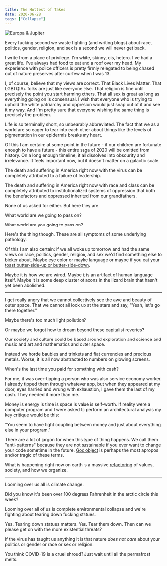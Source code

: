 ```yaml
---
title: The Hottest of Takes
date: 2020-06-28
tags: ["Collapse"]
---
```


![Europa & Jupiter](/rm_ation/images/europa-jupiter.jpg)

Every fucking second we waste fighting (and writing blogs) about race, politics, gender, religion, and sex is a second we will never get back.

<!--x-->

I write from a place of privilege. I'm white, skinny, cis, hetero. I've had a great life. I've always had food to eat and a roof over my head. My experience with police officers is pretty firmly relegated to being chased out of nature preserves after curfew when I was 13.

I, of course, believe that my views are correct. That Black Lives Matter. That LGBTQIA+ folks are just like everyone else. That religion is fine until precisely the point you start harming others. That all sex is great as long as everything going on is consensual. I wish that everyone who is trying to uphold the white patriarchy and oppresion would just snap out of it and see it my way. And I'm pretty sure that everyone wishing the same thing is precisely the problem.

Life is so terminally short, so unbearably abbreviated. The fact that we as a world are so eager to tear into each other about things like the levels of pigmentation in our epidermis breaks my heart.

Of this I am certain: at some point in the future - if our children are fortunate enough to have a future - this entire saga of 2020 will be omitted from history. On a long enough timeline, it all dissolves into obscurity and irrelevance. It feels important now, but it doesn't matter on a galactic scale.

The death and suffering in America right now with the virus can be completely attributed to a failure of leadership.

The death and suffering in America right now with race and class can be completely attributed to institutionalized systems of oppression that both the benefactors and oppressed inherited from our grandfathers.

None of us asked for either. But here they are.

What world are we going to pass on?

What world are you going to pass on?

Here's the thing though. These are all symptoms of some underlying pathology.

Of this I am also certain: if we all woke up tomorrow and had the same views on race, politics, gender, religion, and sex we'd find something else to bicker about. Maybe eye color or maybe language or maybe if you eat your [toast butter-side-up or butter-side-down](https://en.wikipedia.org/wiki/The_Butter_Battle_Book).

Maybe it is how we are wired. Maybe it is an artifact of human language itself. Maybe it is some deep cluster of axons in the lizard brain that hasn't yet been abolished.

---

I get really angry that we cannot collectively see the awe and beauty of outer space. That we cannot all look up at the stars and say, "Yeah, let's go there together."

Maybe there's too much light pollution?

Or maybe we forgot how to dream beyond these capitalist reveries?

Our society and culture could be based around exploration and science and music and art and mathematics and outer space.

Instead we horde baubles and trinkets and fiat currencies and precious metals. Worse, it is all now abstracted to numbers on glowing screens.

When's the last time you paid for something with cash?

For me, it was over-tipping a person who was also service economy worker. I already tipped them through whatever app, but when they appeared at my door, eyes harried and wrung with exhaustion, I gave them the last of my cash. They needed it more than me.

Money is energy is time is space is value is self-worth. If reality were a computer program and I were asked to perform an architectural analysis my key critique would be this:

"You seem to have tight coupling between money and just about everything else in your program."

There are a lot of jargon for when this type of thing happens. We call them "anti-patterns" because they are not sustainable if you ever want to change your code sometime in the future. [God object](https://en.wikipedia.org/wiki/God_object) is perhaps the most apropos and/or tragic of these terms.

What is happening right now on earth is a massive [refactoring](https://en.wikipedia.org/wiki/Code_refactoring) of values, society, and how we organize.

---

Looming over us all is climate change.

Did you know it's been over 100 degrees Fahrenheit in the arctic circle this week?

Looming over all of us is complete environmental collapse and we're fighting about tearing down fucking statues.

Yes. Tearing down statues matters. Yes. Tear them down. Then can we please get on with the more existential threats?

If the virus has taught us anything it is that nature _does not care_ about your politics or gender or race or sex or religion.

You think COVID-19 is a cruel shroud? Just wait until all the permafrost melts.
